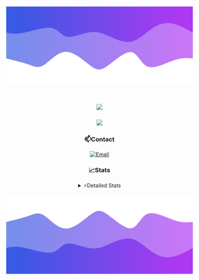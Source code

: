 ![Header](./header.png)
<div align="center">

<h1 align="center">
  <a href="https://git.io/typing-svg">
    <img src="https://readme-typing-svg.herokuapp.com/?lines=Hello,+There!+👋;This+is+chicho.;CEO+on+Hely+Development....;&center=true&size=25">
  </a>
</h1>
  
<p align="center">
  <img src="https://lanyard.cnrad.dev/api/852683595378196480" />
</p>

### 📫Contact
  [![Email](https://img.shields.io/badge/Email-gastondalla@gmail.com-04619f?style=for-the-badge&logo=gmail&logoColor=white)](mailto:gastondalla@gmail.com)
</br>  
### 📈Stats
<details>
    <summary> ⚡Detailed Stats</summary>
    <br/>

<!--START_SECTION:waka-->
![Code Time](http://img.shields.io/badge/Code%20Time-233%20hrs%2031%20mins-blue)

![Profile Views](http://img.shields.io/badge/Profile%20Views-0-blue)

**🐱 My GitHub Data** 

> 📦 41.9 kB Used in GitHub's Storage 
 > 
> 🏆 16 Contributions in the Year 2023
 > 
> 🚫 Not Opted to Hire
 > 
> 📜 7 Public Repositories 
 > 
> 🔑 9 Private Repositories 
 > 
**I'm a Night 🦉** 

```text
🌞 Morning                13 commits          ██░░░░░░░░░░░░░░░░░░░░░░░   06.47 % 
🌆 Daytime                25 commits          ███░░░░░░░░░░░░░░░░░░░░░░   12.44 % 
🌃 Evening                101 commits         █████████████░░░░░░░░░░░░   50.25 % 
🌙 Night                  62 commits          ████████░░░░░░░░░░░░░░░░░   30.85 % 
```
📅 **I'm Most Productive on Wednesday** 

```text
Monday                   13 commits          ██░░░░░░░░░░░░░░░░░░░░░░░   06.47 % 
Tuesday                  37 commits          █████░░░░░░░░░░░░░░░░░░░░   18.41 % 
Wednesday                42 commits          █████░░░░░░░░░░░░░░░░░░░░   20.90 % 
Thursday                 22 commits          ███░░░░░░░░░░░░░░░░░░░░░░   10.95 % 
Friday                   29 commits          ████░░░░░░░░░░░░░░░░░░░░░   14.43 % 
Saturday                 23 commits          ███░░░░░░░░░░░░░░░░░░░░░░   11.44 % 
Sunday                   35 commits          ████░░░░░░░░░░░░░░░░░░░░░   17.41 % 
```


📊 **This Week I Spent My Time On** 

```text
🕑︎ Time Zone: America/Argentina/Buenos_Aires

💬 Programming Languages: 
HTML                     9 hrs 56 mins       █████████████░░░░░░░░░░░░   50.97 % 
Python                   6 hrs 12 mins       ████████░░░░░░░░░░░░░░░░░   31.87 % 
SCSS                     2 hrs 28 mins       ███░░░░░░░░░░░░░░░░░░░░░░   12.69 % 
CSS                      47 mins             █░░░░░░░░░░░░░░░░░░░░░░░░   04.09 % 
Other                    3 mins              ░░░░░░░░░░░░░░░░░░░░░░░░░   00.32 % 

🔥 Editors: 
VS Code                  19 hrs 25 mins      █████████████████████████   99.63 % 
Visual Studio            4 mins              ░░░░░░░░░░░░░░░░░░░░░░░░░   00.37 % 

🐱‍💻 Projects: 
Unknown Project          10 hrs 23 mins      █████████████░░░░░░░░░░░░   53.28 % 
pagina-1                 4 hrs 44 mins       ██████░░░░░░░░░░░░░░░░░░░   24.31 % 
Coder                    2 hrs 41 mins       ███░░░░░░░░░░░░░░░░░░░░░░   13.82 % 
ocean-backend            1 hr 36 mins        ██░░░░░░░░░░░░░░░░░░░░░░░   08.21 % 
Hate                     4 mins              ░░░░░░░░░░░░░░░░░░░░░░░░░   00.37 % 

💻 Operating System: 
Windows                  19 hrs 29 mins      █████████████████████████   100.00 % 
```

**I Mostly Code in JavaScript** 

```text
JavaScript               8 repos             █████████░░░░░░░░░░░░░░░░   36.36 % 
CSS                      3 repos             ███░░░░░░░░░░░░░░░░░░░░░░   13.64 % 
HTML                     2 repos             ██░░░░░░░░░░░░░░░░░░░░░░░   09.09 % 
C#                       2 repos             ██░░░░░░░░░░░░░░░░░░░░░░░   09.09 % 
Batchfile                1 repo              █░░░░░░░░░░░░░░░░░░░░░░░░   04.55 % 
```




 Last Updated on 20/07/2023 15:12:41 UTC
<!--END_SECTION:waka-->
</details>

![Footer](./footer.png)
